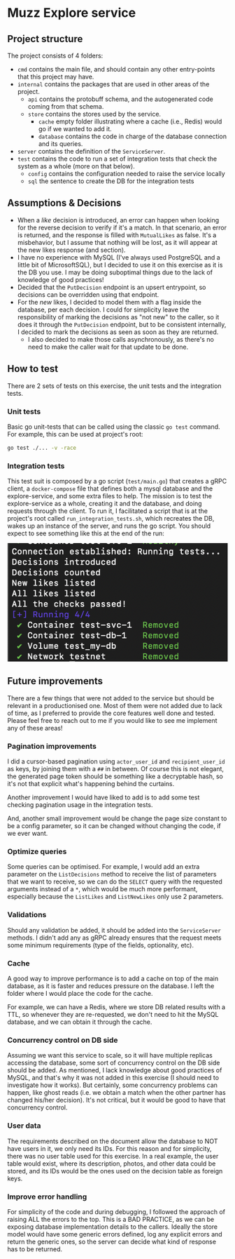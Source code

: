 
# Muzz Explore service

## Project structure

The project consists of 4 folders:

- `cmd` contains the main file, and should contain any other entry-points that this project may have.
- `internal` contains the packages that are used in other areas of the project.
    - `api` contains the protobuff schema, and the autogenerated code coming from that schema.
    - `store` contains the stores used by the service.
        - `cache` empty folder illustrating where a cache (i.e., Redis) would go if we wanted to add it.
        - `database` contains the code in charge of the database connection and its queries.
- `server` contains the definition of the `ServiceServer`.
- `test` contains the code to run a set of integration tests that check the system as a whole (more on that below).
    - `config` contains the configuration needed to raise the service locally
    - `sql` the sentence to create the DB for the integration tests

## Assumptions & Decisions

- When a _like_ decision is introduced, an error can happen when looking for the reverse decision to verify if it's a match. In that scenario, an error is returned, and the response is filled with `MutualLikes` as false. It's a misbehavior, but I assume that nothing will be lost, as it will appear at the new likes response (and section).
- I have no experience with MySQL (I've always used PostgreSQL and a little bit of MicrosoftSQL), but I decided to use it on this exercise as it is the DB you use. I may be doing suboptimal things due to the lack of knowledge of good practices!
- Decided that the `PutDecision` endpoint is an upsert entrypoint, so decisions can be overridden using that endpoint.
- For the _new_ likes, I decided to model them with a flag inside the database, per each decision. I could for simplicity leave the responsibility of marking the decisions as "not new" to the caller, so it does it through the `PutDecision` endpoint, but to be consistent internally, I decided to mark the decisions as seen as soon as they are returned.
    - I also decided to make those calls asynchronously, as there's no need to make the caller wait for that update to be done.

## How to test

There are 2 sets of tests on this exercise, the unit tests and the integration tests.

### Unit tests

Basic go unit-tests that can be called using the classic `go test` command. For example, this can be used at project's root:
```sh
go test ./... -v -race
```

### Integration tests

This test suit is composed by a go script (`test/main.go`) that creates a gRPC client, a `docker-compose` file that defines both a mysql database and the explore-service, and some extra files to help. The mission is to test the explore-service as a whole, creating it and the database, and doing requests through the client. To run it, I facilitated a script that is at the project's root called `run_integration_tests.sh`, which recreates the DB, wakes up an instance of the server, and runs the go script. You should expect to see something like this at the end of the run:

![alt text](image.png)

## Future improvements

There are a few things that were not added to the service but should be relevant in a productionised one. Most of them were not added due to lack of time, as I preferred to provide the core features well done and tested. Please feel free to reach out to me if you would like to see me implement any of these areas!

### Pagination improvements

I did a cursor-based pagination using `actor_user_id` and `recipient_user_id` as keys, by joining them with a `##` in between. Of course this is not elegant, the generated page token should be something like a decryptable hash, so it's not that explicit what's happening behind the curtains.

Another improvement I would have liked to add is to add some test checking pagination usage in the integration tests.

And, another small improvement would be change the page size constant to be a config parameter, so it can be changed without changing the code, if we ever want.

### Optimize queries

Some queries can be optimised. For example, I would add an extra parameter on the `ListDecisions` method to receive the list of parameters that we want to receive, so we can do the `SELECT` query with the requested arguments instead of a `*`, which would be much more performant, especially because the `ListLikes` and `ListNewLikes` only use 2 parameters.

### Validations

Should any validation be added, it should be added into the `ServiceServer` methods. I didn't add any as gRPC already ensures that the request meets some minimum requirements (type of the fields, optionality, etc).

### Cache

A good way to improve performance is to add a cache on top of the main database, as it is faster and reduces pressure on the database. I left the folder where I would place the code for the cache.

For example, we can have a Redis, where we store DB related results with a TTL, so whenever they are re-requested, we don't need to hit the MySQL database, and we can obtain it through the cache.

### Concurrency control on DB side

Assuming we want this service to scale, so it will have multiple replicas accessing the database, some sort of concurrency control on the DB side should be added. As mentioned, I lack knowledge about good practices of MySQL, and that's why it was not added in this exercise (I should need to investigate how it works). But certainly, some concurrency problems can happen, like ghost reads (i.e. we obtain a match when the other partner has changed his/her decision). It's not critical, but it would be good to have that concurrency control.

### User data

The requirements described on the document allow the database to NOT have users in it, we only need its IDs. For this reason and for simplicity, there was no user table used for this exercise. In a real example, the user table would exist, where its description, photos, and other data could be stored, and its IDs would be the ones used on the decision table as foreign keys.

### Improve error handling

For simplicity of the code and during debugging, I followed the approach of raising ALL the errors to the top. This is a BAD PRACTICE, as we can be exposing database implementation details to the callers. Ideally the store model would have some generic errors defined, log any explicit errors and return the generic ones, so the server can decide what kind of response has to be returned.
